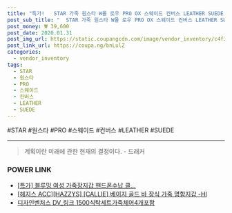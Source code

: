 ```yaml
--- 
title: "특가!   STAR 가죽 원스타 W몰 로우 PRO OX 스웨이드 컨버스 LEATHER SUEDE 프로 ..." 
post_sub_title: "  STAR 가죽 원스타 W몰 로우 PRO OX 스웨이드 컨버스 LEATHER SUEDE 프로 153482 ONE" 
post_money: ₩ 39,600 
post_date: 2020.01.31 
post_img_url: https://static.coupangcdn.com/image/vendor_inventory/c4f3/7d9a90a2b73f8cdd749f2e0e456b90e10fb8a8e0e6534653be5dcd087b7e.jpg 
post_link_url: https://coupa.ng/bnLulZ 
categories: 
  - vendor_inventory 
tags: 
  - STAR 
  - 원스타 
  - PRO 
  - 스웨이드 
  - 컨버스 
  - LEATHER 
  - SUEDE 
--- 
```

  #STAR #원스타 #PRO #스웨이드 #컨버스 #LEATHER #SUEDE 
<hr> 

> 계획이란 미래에 관한 현재의 결정이다. - 드래커 


### POWER LINK

* <a href="https://blog.naver.com/sakai111/221786527712" target="_blank">[특가] 블루밍 여성 가죽장지갑 핸드폰수납 클...</a>
* <a href="https://blog.naver.com/fasyy4321/221791994755" target="_blank">[헤지스 ACC][HAZZYS] [CALLIE] 베이지 골드 바 장식 가죽 명함지갑 -HI</a>
* <a href="https://blog.naver.com/santokki14/221781668891" target="_blank">디자인벤처스 DV_링크 1500식탁세트가죽체어4개포함</a>
